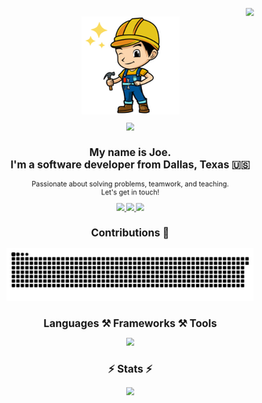 <img align="right" src="https://visitor-badge.laobi.icu/badge?page_id=joeoverflowcode.joeoverflowcode" />
<br/>
<div align=center>
<img src="https://github.com/joeoverflowcode/joeoverflowcode/blob/main/readme.png" width="200"/>
</div>
<p align="center">
    <img src="https://readme-typing-svg.herokuapp.com/?font=Righteous&size=35&center=true&vCenter=true&width=500&height=80&duration=4000&lines=Hey+There!+👋;;" />
</p>

<h2 align="center">My name is Joe. <br/>I'm a software developer from Dallas, Texas 🇺🇸
<br/>
</h2>

<p align="center">
Passionate about solving problems, teamwork, and teaching.<br/> Let's get in touch!

</p>

<div align="center"> 
    <a href="https://joeoverflowcode.github.io/" target="_blank">
     <img src="https://img.shields.io/badge/Portfolio-FF5722?style=for-the-badge&logo=todoist&logoColor=white" target="_blank" /> 
  </a>
  <a href="mailto:aguado.joe@gmail.com">
    <img src="https://img.shields.io/badge/Gmail-333333?style=for-the-badge&logo=gmail&logoColor=red" />
  </a>
    <a href="https://www.linkedin.com/in/joeaguado/" target="_blank">
    <img src="https://img.shields.io/badge/LinkedIn-0077B5?style=for-the-badge&logo=linkedin&logoColor=white" target="_blank" />
  </a>
  </div>



  <h2 align='center'>Contributions 🐍</h2>
  <img alt="snake eating my contributions" src="https://raw.githubusercontent.com/joeoverflowcode/joeoverflowcode/output/github-contribution-grid-snake.svg" />
<h2 align="center">Languages ⚒️ Frameworks ⚒️ Tools </h2>
<div align="center">
    <img src="https://skillicons.dev/icons?i=react,javascript,typescript,html,css,java,nextjs,tailwind,python,bootstrap,mongodb,figma,express,postgresql,rust,vercel,appwrite,postman,remix,redux,vite,&perline=8" />
</div>

<h2 align="center">⚡ Stats ⚡</h2>

<div align="center">
  <img  src="https://streak-stats.demolab.com/?user=joeoverflowcode&theme=meta-dark&hide_border=true&date_format=M%20j%5B%2C%20Y%5D&exclude_days=Sun%2CSat" />
  </div>
<!-- [![My Skills](https://skillicons.dev/icons?i=react,javascript,python,next,typescript,tailwind,html,css,java,nodejs,figma,&theme=dark&perline=4)](https://skillicons.dev) -->


<!---
joeoverflowcode/joeoverflowcode is a ✨ special ✨ repository because its `README.md` (this file) appears on your GitHub profile.
You can click the Preview link to take a look at your changes.
--->
